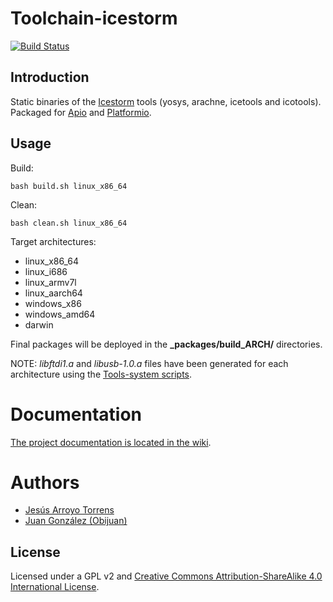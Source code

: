 # Toolchain-icestorm

[![Build Status](https://travis-ci.org/FPGAwars/toolchain-icestorm.svg?branch=v1.10.0)](https://travis-ci.org/FPGAwars/toolchain-icestorm)

## Introduction

Static binaries of the [Icestorm](http://www.clifford.at/icestorm) tools (yosys, arachne, icetools and icotools). Packaged for [Apio](https://github.com/FPGAwars/apio) and [Platformio](http://platformio.org/).

## Usage

Build:

```
bash build.sh linux_x86_64
```

Clean:

```
bash clean.sh linux_x86_64
```

Target architectures:
* linux_x86_64
* linux_i686
* linux_armv7l
* linux_aarch64
* windows_x86
* windows_amd64
* darwin

Final packages will be deployed in the **\_packages/build_ARCH/** directories.

NOTE: *libftdi1.a* and *libusb-1.0.a* files have been generated for each architecture using the [Tools-system scripts](https://github.com/FPGAwars/tools-system).
# Documentation

[The project documentation is located in the wiki](https://github.com/FPGAwars/toolchain-icestorm/wiki).

# Authors

* [Jesús Arroyo Torrens](https://github.com/Jesus89)
* [Juan González (Obijuan)](https://github.com/Obijuan)

## License

Licensed under a GPL v2 and [Creative Commons Attribution-ShareAlike 4.0 International License](http://creativecommons.org/licenses/by-sa/4.0/).
